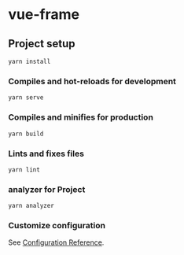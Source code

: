 # vue-frame

## Project setup
```
yarn install
```

### Compiles and hot-reloads for development
```
yarn serve
```

### Compiles and minifies for production
```
yarn build
```

### Lints and fixes files
```
yarn lint
```
### analyzer for Project
```
yarn analyzer
```

### Customize configuration
See [Configuration Reference](https://cli.vuejs.org/config/).
